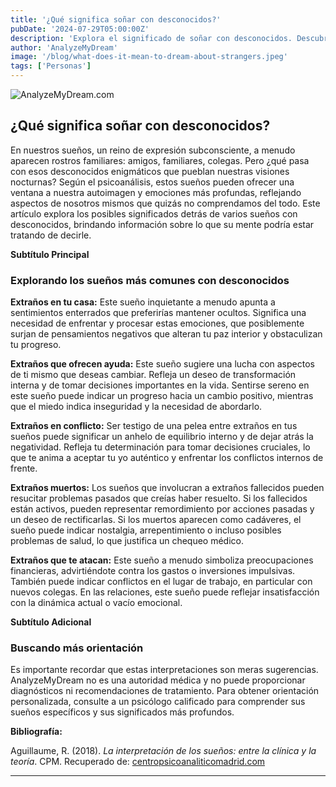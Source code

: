 ```yaml
---
title: '¿Qué significa soñar con desconocidos?'
pubDate: '2024-07-29T05:00:00Z'
description: 'Explora el significado de soñar con desconocidos. Descubre cómo estos sueños reflejan aspectos de tu propio ser y qué señales pueden estar enviándote.'
author: 'AnalyzeMyDream'
image: '/blog/what-does-it-mean-to-dream-about-strangers.jpeg'
tags: ['Personas']
---
```


![AnalyzeMyDream.com](/blog/what-does-it-mean-to-dream-about-strangers.jpeg)

## ¿Qué significa soñar con desconocidos?

En nuestros sueños, un reino de expresión subconsciente, a menudo aparecen rostros familiares: amigos, familiares, colegas. Pero ¿qué pasa con esos desconocidos enigmáticos que pueblan nuestras visiones nocturnas? Según el psicoanálisis, estos sueños pueden ofrecer una ventana a nuestra autoimagen y emociones más profundas, reflejando aspectos de nosotros mismos que quizás no comprendamos del todo. Este artículo explora los posibles significados detrás de varios sueños con desconocidos, brindando información sobre lo que su mente podría estar tratando de decirle.

**Subtítulo Principal**

### Explorando los sueños más comunes con desconocidos

**Extraños en tu casa:** Este sueño inquietante a menudo apunta a sentimientos enterrados que preferirías mantener ocultos. Significa una necesidad de enfrentar y procesar estas emociones, que posiblemente surjan de pensamientos negativos que alteran tu paz interior y obstaculizan tu progreso. 

**Extraños que ofrecen ayuda:** Este sueño sugiere una lucha con aspectos de ti mismo que deseas cambiar. Refleja un deseo de transformación interna y de tomar decisiones importantes en la vida. Sentirse sereno en este sueño puede indicar un progreso hacia un cambio positivo, mientras que el miedo indica inseguridad y la necesidad de abordarlo.

**Extraños en conflicto:** Ser testigo de una pelea entre extraños en tus sueños puede significar un anhelo de equilibrio interno y de dejar atrás la negatividad. Refleja tu determinación para tomar decisiones cruciales, lo que te anima a aceptar tu yo auténtico y enfrentar los conflictos internos de frente.

**Extraños muertos:** Los sueños que involucran a extraños fallecidos pueden resucitar problemas pasados ​​que creías haber resuelto. Si los fallecidos están activos, pueden representar remordimiento por acciones pasadas y un deseo de rectificarlas. Si los muertos aparecen como cadáveres, el sueño puede indicar nostalgia, arrepentimiento o incluso posibles problemas de salud, lo que justifica un chequeo médico. 

**Extraños que te atacan:** Este sueño a menudo simboliza preocupaciones financieras, advirtiéndote contra los gastos o inversiones impulsivas. También puede indicar conflictos en el lugar de trabajo, en particular con nuevos colegas. En las relaciones, este sueño puede reflejar insatisfacción con la dinámica actual o vacío emocional. 

**Subtítulo Adicional**

### Buscando más orientación

Es importante recordar que estas interpretaciones son meras sugerencias. AnalyzeMyDream no es una autoridad médica y no puede proporcionar diagnósticos ni recomendaciones de tratamiento. Para obtener orientación personalizada, consulte a un psicólogo calificado para comprender sus sueños específicos y sus significados más profundos.

**Bibliografía:**

Aguillaume, R. (2018). *La interpretación de los sueños: entre la clínica y la teoría*. CPM. Recuperado de: [centropsicoanaliticomadrid.com](https://www.centropsicoanaliticomadrid.com/publicaciones/revista/numero-15/la-interpretacion-de-los-suenos-entre-la-clinica-y-la-teoria/)

---